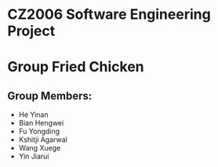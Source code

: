 # CZ2006 Software Engineering Project
# Group Fried Chicken

## Group Members:
 - He Yinan
 - Bian Hengwei
 - Fu Yongding
 - Kshitji Agarwal
 - Wang Xuege
 - Yin Jiarui